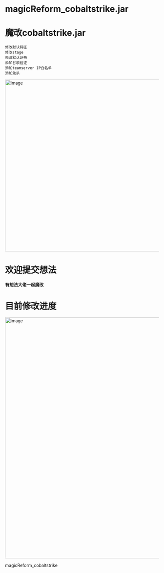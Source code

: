 # magicReform_cobaltstrike.jar

# 魔改cobaltstrike.jar

```
修改默认特征
修改stage
修改默认证书
添加谷歌验证
添加teamserver IP白名单
添加免杀
```
<img width="561" alt="image" src="https://user-images.githubusercontent.com/59011386/202895091-fa57a233-93a8-47ef-a17c-a6f48e697543.png">


# 欢迎提交想法

**有想法大佬一起魔改**

# 目前修改进度

<img width="787" alt="image" src="https://user-images.githubusercontent.com/59011386/202851309-6fd805a6-cf70-4e91-957e-f6e8061a88f2.png">


magicReform_cobaltstrike
